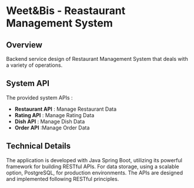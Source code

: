# Weet&Bis - Reastaurant Management System

## Overview
Backend service design of Restaurant Management System that deals with a variety of operations.

## System API
The provided system APIs :

- **Restaurant API** : Manage Restaurant Data
- **Rating API** : Manage Rating Data
- **Dish API** : Manage Dish Data
- **Order API** :Manage Order Data

##  Technical Details
The application is developed with Java Spring Boot, 
utilizing its powerful framework for building RESTful APIs. 
For data storage, using a scalable option, PostgreSQL, for production environments. 
The APIs are designed and implemented following RESTful principles.
